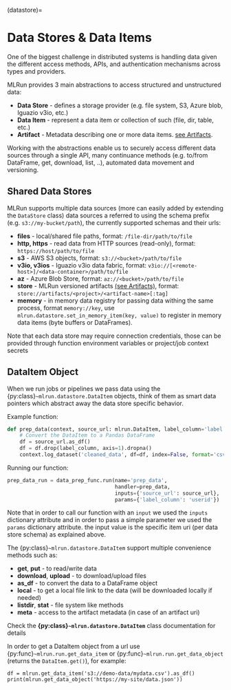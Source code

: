 (datastore)=
# Data Stores & Data Items

One of the biggest challenge in distributed systems is handling data given the 
different access methods, APIs, and authentication mechanisms across types and providers.

MLRun provides 3 main abstractions to access structured and unstructured data:
* **Data Store** - defines a storage provider (e.g. file system, S3, Azure blob, Iguazio v3io, etc.)
* **Data Item** - represent a data item or collection of such (file, dir, table, etc.)
* **Artifact** - Metadata describing one or more data items. [see Artifacts](./artifacts.md).

Working with the abstractions enable us to securely access different data sources through a single API, 
many continuance methods (e.g. to/from DataFrame, get, download, list, ..), automated data movement and versioning.     

## Shared Data Stores

MLRun supports multiple data sources (more can easily added by extending the `DataStore` class)
data sources a referred to using the schema prefix (e.g. `s3://my-bucket/path`), the currently supported schemas and their urls:
* **files** - local/shared file paths, format: `/file-dir/path/to/file`
* **http, https** - read data from HTTP sources (read-only), format: `https://host/path/to/file`
* **s3** - AWS S3 objects, format: `s3://<bucket>/path/to/file`
* **v3io, v3ios** - Iguazio v3io data fabric, format: `v3io://[<remote-host>]/<data-container>/path/to/file`
* **az** - Azure Blob Store, format: `az://<bucket>/path/to/file`
* **store** - MLRun versioned artifacts [(see Artifacts)](./artifacts.md), format: `store://artifacts/<project>/<artifact-name>[:tag]`
* **memory** - in memory data registry for passing data withing the same process, format `memory://key`, 
  use `mlrun.datastore.set_in_memory_item(key, value)` to register in memory data items (byte buffers or DataFrames).

Note that each data store may require connection credentials, those can be provided through function environment variables 
or project/job context secrets

## DataItem Object

When we run jobs or pipelines we pass data using the {py:class}`~mlrun.datastore.DataItem` objects, think of them as smart 
data pointers which abstract away the data store specific behavior.

Example function:

```python
def prep_data(context, source_url: mlrun.DataItem, label_column='label'):
    # Convert the DataItem to a Pandas DataFrame
    df = source_url.as_df()
    df = df.drop(label_column, axis=1).dropna()
    context.log_dataset('cleaned_data', df=df, index=False, format='csv')
```

Running our function:

```python
prep_data_run = data_prep_func.run(name='prep_data',
                                   handler=prep_data,
                                   inputs={'source_url': source_url},
                                   params={'label_column': 'userid'})
```

Note that in order to call our function with an `input` we used the `inputs` dictionary attribute and in order to pass
a simple parameter we used the `params` dictionary attribute. the input value is the specific item uri 
(per data store schema) as explained above.

The {py:class}`~mlrun.datastore.DataItem` support multiple convenience methods such as:
* **get**, **put** - to read/write data
* **download**, **upload** - to download/upload files
* **as_df** - to convert the data to a DataFrame object
* **local** - to get a local file link to the data (will be downloaded locally if needed)
* **listdir**, **stat** - file system like methods
* **meta** - access to the artifact metadata (in case of an artifact uri)

Check the **{py:class}`~mlrun.datastore.DataItem`** class documentation for details

In order to get a DataItem object from a url use {py:func}`~mlrun.run.get_data_item` or 
{py:func}`~mlrun.run.get_data_object` (returns the `DataItem.get()`), for example:

    df = mlrun.get_data_item('s3://demo-data/mydata.csv').as_df()
    print(mlrun.get_data_object('https://my-site/data.json'))


